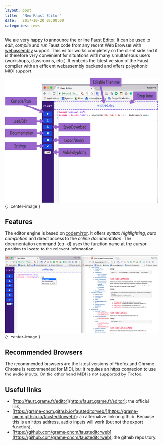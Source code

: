 ```yaml
---
layout: post
title:  "New Faust Editor"
date:   2017-10-20 00:00:00
categories: news
---
```


We are very happy to announce the online [Faust Editor](http://faust.grame.fr/editor). It can be used to _edit_, _compile_ and _run_ Faust code from any recent Web Browser with [webassembly](http://webassembly.org) support. This editor works completely on the client side and it is therefore very convenient for situations with many simultaneous users (workshops, classrooms, etc.). It embeds the latest version of the Faust compiler with an efficient webassembly backend and offers polyphonic MIDI support.


![](/images/editor-help.png){: .center-image } 

## Features
The editor engine is based on [codemirror](https://codemirror.net/). It offers _syntax highlighting_, _auto completion_ and direct access to the _online documentation_. The documentation command (ctrl-d) uses the function name at the cursor position to locate to the relevant information.

![](/images/editor-doc.png){: .center-image } 

## Recommended Browsers

The recommended browsers are the latest versions of Firefox and Chrome. Chrome is recommended for MIDI, but it requires an https connexion to use the audio inputs. On the other hand MIDI is not supported by Firefox.

## Useful links

- [http://faust.grame.fr/editor](http://faust.grame.fr/editor): the official link,
- [https://grame-cncm.github.io/fausteditorweb/](https://grame-cncm.github.io/fausteditorweb/): an alternative link on github. Because this is an https address, audio inputs will work (but not the export function),
- [https://github.com/grame-cncm/fausteditorweb](https://github.com/grame-cncm/fausteditorweb): the github repository.